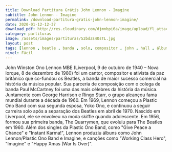 ```yaml
---
title: Download Partitura Grátis John Lennon - Imagine
subtitle: John Lennon - Imagine
permalink: /download-partitura-gratis-john-lennon-imagine/
date: 2020-01-12-12-37
download_pdf: http://res.cloudinary.com/djmnbpi6a/image/upload/fl_attachment/v1/sheetmusic/john-lennon-imagine-imagine-1on1-series-lead-sheet.pdf
category: partituras
image: /assets/images/partituras/52bdZs4OsTL.jpg
layout: post
tags: [lennon , beatle , banda , solo, compositor , john , hall , álbum]
nivel: Fácil
---
```

John Winston Ono Lennon MBE (Liverpool, 9 de outubro de 1940 – Nova Iorque, 8 de dezembro de 1980) foi um cantor, compositor e ativista da paz britânico que co-fundou os Beatles, a banda de maior sucesso comercial na história da música popular. Sua parceria de composição com o colega de banda Paul McCartney foi uma das mais célebres da história da música. Juntamente com George Harrison e Ringo Starr, o grupo alcançou fama mundial durante a década de 1960. Em 1969, Lennon começou a Plastic Ono Band com sua segunda esposa, Yoko Ono, e continuou a seguir carreira solo após a separação dos Beatles em abril de 1970.
Nascido em Liverpool, ele se envolveu na moda skiffle quando adolescente. Em 1956, formou sua primeira banda, The Quarrymen, que evoluiu para The Beatles em 1960. Além dos singles da Plastic Ono Band, como "Give Peace a Chance" e "Instant Karma!", Lennon produziu álbuns como John Lennon/Plastic Ono Band e Imagine, e canções como "Working Class Hero", "Imagine" e "Happy Xmas (War Is Over)".
